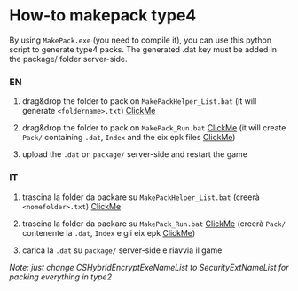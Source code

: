 # How-to makepack type4
By using `MakePack.exe` (you need to compile it), you can use this python script to generate type4 packs.
The generated .dat key must be added in the package/ folder server-side.

### EN
1. drag&drop the folder to pack on `MakePackHelper_List.bat`
(it will generate `<foldername>.txt`) [ClickMe](https://i.imgur.com/a5E5u6E.png)

2. drag&drop the folder to pack on `MakePack_Run.bat` [ClickMe](https://i.imgur.com/TPtgR5z.png)
(it will create `Pack/` containing `.dat`, `Index` and the eix epk files [ClickMe](https://i.imgur.com/pEvMWDx.png))

3. upload the `.dat` on `package/` server-side and restart the game

### IT
1. trascina la folder da packare su `MakePackHelper_List.bat`
(creerà `<nomefolder>.txt`) [ClickMe](https://i.imgur.com/a5E5u6E.png)

2. trascina la folder da packare su `MakePack_Run.bat` [ClickMe](https://i.imgur.com/TPtgR5z.png)
(creerà `Pack/` contenente la `.dat`, `Index` e gli eix epk [ClickMe](https://i.imgur.com/pEvMWDx.png))

3. carica la `.dat` su `package/` server-side e riavvia il game

_Note: just change CSHybridEncryptExeNameList to SecurityExtNameList for packing everything in type2_
